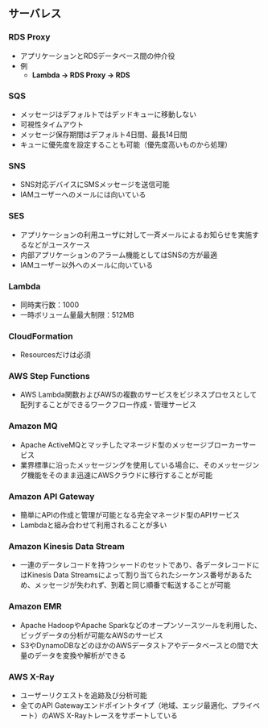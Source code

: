 ## サーバレス

### RDS Proxy
- アプリケーションとRDSデータベース間の仲介役
- 例
    - **Lambda -> RDS Proxy -> RDS**

### SQS
- メッセージはデフォルトではデッドキューに移動しない
- 可視性タイムアウト
- メッセージ保存期間はデフォルト4日間、最長14日間
- キューに優先度を設定することも可能（優先度高いものから処理）

### SNS
- SNS対応デバイスにSMSメッセージを送信可能
- IAMユーザーへのメールには向いている

### SES
- アプリケーションの利用ユーザに対して一斉メールによるお知らせを実施するなどがユースケース
- 内部アプリケーションのアラーム機能としてはSNSの方が最適
- IAMユーザー以外へのメールに向いている

### Lambda
- 同時実行数：1000
- 一時ボリューム量最大制限：512MB

### CloudFormation
- Resourcesだけは必須

### AWS Step Functions
- AWS Lambda関数およびAWSの複数のサービスをビジネスプロセスとして配列することができるワークフロー作成・管理サービス

### Amazon MQ
- Apache ActiveMQとマッチしたマネージド型のメッセージブローカーサービス
- 業界標準に沿ったメッセージングを使用している場合に、そのメッセージング機能をそのまま迅速にAWSクラウドに移行することが可能

### Amazon API Gateway
- 簡単にAPIの作成と管理が可能となる完全マネージド型のAPIサービス
- Lambdaと組み合わせて利用されることが多い

### Amazon Kinesis Data Stream
- 一連のデータレコードを持つシャードのセットであり、各データレコードにはKinesis Data Streamsによって割り当てられたシーケンス番号があるため、メッセージが失われず、到着と同じ順番で転送することが可能

### Amazon EMR
- Apache HadoopやApache Sparkなどのオープンソースツールを利用した、ビッグデータの分析が可能なAWSのサービス
- S3やDynamoDBなどのほかのAWSデータストアやデータベースとの間で大量のデータを変換や解析ができる

### AWS X-Ray
- ユーザーリクエストを追跡及び分析可能
- 全てのAPI Gatewayエンドポイントタイプ（地域、エッジ最適化、プライベート）のAWS X-Rayトレースをサポートしている
